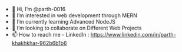 - 👋 Hi, I’m @parth-0016
- 👀 I’m interested in web development through MERN
- 🌱 I’m currently learning Advanced NodeJS
- 💞️ I’m looking to collaborate on Different Web Projects
- 📫 How to reach me - LinkedIn : https://www.linkedin.com/in/parth-khakhkhar-962b6b1b6
<!---
parth-0016/parth-0016 is a ✨ special ✨ repository because its `README.md` (this file) appears on your GitHub profile.
You can click the Preview link to take a look at your changes.
--->
